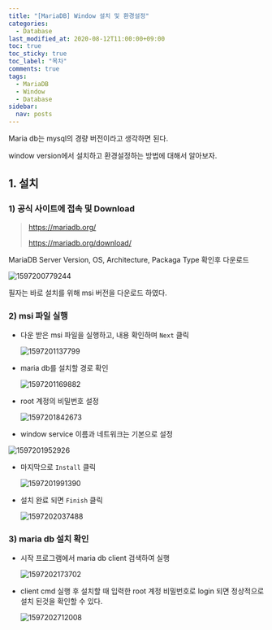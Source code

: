 ```yaml
---
title: "[MariaDB] Window 설치 및 환경설정"
categories:
  - Database
last_modified_at: 2020-08-12T11:00:00+09:00
toc: true
toc_sticky: true
toc_label: "목차"
comments: true
tags:
  - MariaDB
  - Window 
  - Database
sidebar:
  nav: posts
---
```






Maria db는 mysql의 경량 버전이라고 생각하면 된다. 

window version에서 설치하고 환경설정하는 방법에 대해서 알아보자.

## 1. 설치

### 1) 공식 사이트에 접속 및 Download 

> <https://mariadb.org/> 
>
> <https://mariadb.org/download/>

MariaDB Server Version, OS, Architecture, Packaga Type 확인후 다운로드 

![1597200779244](/assets/images/2020-08-12-window-mariadb-install/1597200779244.png)

필자는 바로 설치를 위해 msi 버전을 다운로드 하였다. 



### 2) msi 파일 실행

- 다운 받은 msi 파일을 실행하고, 내용 확인하며 `Next` 클릭

	![1597201137799](/assets/images/2020-08-12-window-mariadb-install/1597201137799.png)

- maria db를 설치할 경로 확인

	![1597201169882](/assets/images/2020-08-12-window-mariadb-install/1597201169882.png)


- root 계정의 비밀번호 설정

	![1597201842673](/assets/images/2020-08-12-window-mariadb-install/1597201842673.png)

-  window service 이름과 네트워크는 기본으로 설정

  ![1597201952926](/assets/images/2020-08-12-window-mariadb-install/1597201952926.png)

- 마지막으로 `Install` 클릭

  ![1597201991390](/assets/images/2020-08-12-window-mariadb-install/1597201991390.png)

- 설치 완료 되면 `Finish` 클릭

  ![1597202037488](/assets/images/2020-08-12-window-mariadb-install/1597202037488.png)



### 3) maria db 설치 확인

- 시작  프로그램에서 maria db client  검색하여 실행

  ![1597202173702](/assets/images/2020-08-12-window-mariadb-install/1597202173702.png)



- client cmd 실행 후 설치할 때 입력한 root 계정 비밀번호로 login 되면 정상적으로 설치 된것을 확인할 수 있다.

  ![1597202712008](/assets/images/2020-08-12-window-mariadb-install/1597202712008.png)